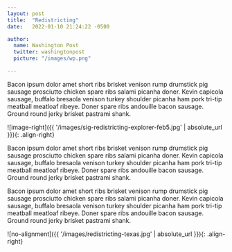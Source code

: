 ```yaml
---
layout: post
title:  "Redistricting"
date:   2022-01-10 21:24:22 -0500

author:
  name: Washington Post
  twitter: washingtonpost
  picture: "/images/wp.png"

---
```


Bacon ipsum dolor amet short ribs brisket venison rump drumstick pig sausage prosciutto chicken spare ribs salami picanha doner. Kevin capicola sausage, buffalo bresaola venison turkey shoulder picanha ham pork tri-tip meatball meatloaf ribeye. Doner spare ribs andouille bacon sausage. Ground round jerky brisket pastrami shank.

![image-right]({{ '/images/sig-redistricting-explorer-feb5.jpg' | absolute_url }}){: .align-right}

Bacon ipsum dolor amet short ribs brisket venison rump drumstick pig sausage prosciutto chicken spare ribs salami picanha doner. Kevin capicola sausage, buffalo bresaola venison turkey shoulder picanha ham pork tri-tip meatball meatloaf ribeye. Doner spare ribs andouille bacon sausage. Ground round jerky brisket pastrami shank.

Bacon ipsum dolor amet short ribs brisket venison rump drumstick pig sausage prosciutto chicken spare ribs salami picanha doner. Kevin capicola sausage, buffalo bresaola venison turkey shoulder picanha ham pork tri-tip meatball meatloaf ribeye. Doner spare ribs andouille bacon sausage. Ground round jerky brisket pastrami shank.

![no-alignment]({{ '/images/redistricting-texas.jpg' | absolute_url }}){: .align-right}


[project-link]: https://www.washingtonpost.com/politics/interactive/redistricting-tracker-map/
